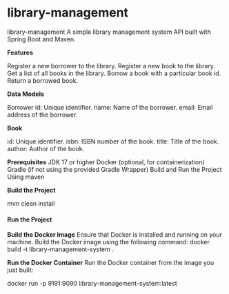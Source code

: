 # library-management

library-management
A simple library management system API built with Spring Boot and Maven.

**Features**

Register a new borrower to the library.
Register a new book to the library.
Get a list of all books in the library.
Borrow a book with a particular book id.
Return a borrowed book.


**Data Models**

Borrower
id: Unique identifier.
name: Name of the borrower.
email: Email address of the borrower.

**Book**


id: Unique identifier.
isbn: ISBN number of the book.
title: Title of the book.
author: Author of the book.


**Prerequisites**
JDK 17 or higher
Docker (optional, for containerization)
Gradle (if not using the provided Gradle Wrapper)
Build and Run the Project
Using maven


**Build the Project**

mvn clean install

#### Run the Project

**Build the Docker Image**
Ensure that Docker is installed and running on your machine.
Build the Docker image using the following command:
docker build -t library-management-system .


**Run the Docker Container**
Run the Docker container from the image you just built:

docker run -p 9191:9090 library-management-system:latest

